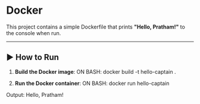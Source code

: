 # Docker

This project contains a simple Dockerfile that prints **"Hello, Pratham!"** to the console when run.

---

## ▶️ How to Run

1. **Build the Docker image**:
ON BASH:
docker build -t hello-captain .

2. **Run the Docker container**:
ON BASH:
docker run hello-captain

Output: Hello, Pratham!
